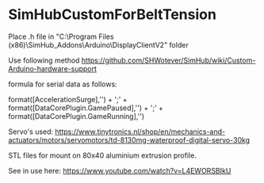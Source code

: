 # SimHubCustomForBeltTension

Place .h file in "C:\Program Files (x86)\SimHub\_Addons\Arduino\DisplayClientV2\" folder

Use following method https://github.com/SHWotever/SimHub/wiki/Custom-Arduino-hardware-support 

formula for serial data as follows: 

format([AccelerationSurge],'') + ';' + format([DataCorePlugin.GamePaused],'') + ';' + format([DataCorePlugin.GameRunning],'')


Servo's used: https://www.tinytronics.nl/shop/en/mechanics-and-actuators/motors/servomotors/td-8130mg-waterproof-digital-servo-30kg 

STL files for mount on 80x40 aluminium extrusion profile.

See in use here: https://www.youtube.com/watch?v=L4EWORSBIkU 
